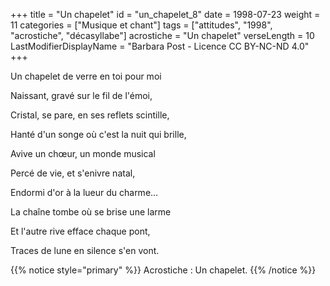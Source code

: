 +++
title = "Un chapelet"
id = "un_chapelet_8"
date = 1998-07-23
weight = 11
categories = ["Musique et chant"]
tags = ["attitudes", "1998", "acrostiche", "décasyllabe"]
acrostiche = "Un chapelet"
verseLength = 10
LastModifierDisplayName = "Barbara Post - Licence CC BY-NC-ND 4.0"
+++

Un chapelet de verre en toi pour moi

Naissant, gravé sur le fil de l'émoi,

Cristal, se pare, en ses reflets scintille,

Hanté d'un songe où c'est la nuit qui brille,

Avive un chœur, un monde musical

Percé de vie, et s'enivre natal,

Endormi d'or à la lueur du charme...

La chaîne tombe où se brise une larme

Et l'autre rive efface chaque pont,

Traces de lune en silence s'en vont.

{{% notice style="primary" %}}
Acrostiche : Un chapelet.
{{% /notice %}}
